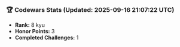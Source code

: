 ### 🏆 Codewars Stats (Updated: 2025-09-16 21:07:22 UTC)

- **Rank:** 8 kyu
- **Honor Points:** 3
- **Completed Challenges:** 1
